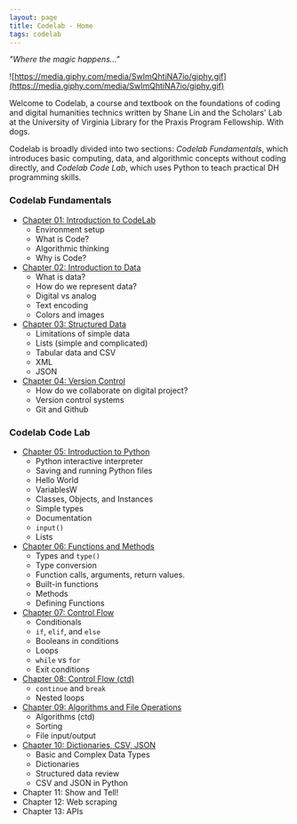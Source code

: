```yaml
---
layout: page
title: Codelab - Home
tags: codelab
---
```


*"Where the magic happens..."*

![https://media.giphy.com/media/SwImQhtiNA7io/giphy.gif](https://media.giphy.com/media/SwImQhtiNA7io/giphy.gif)

Welcome to Codelab, a course and textbook on the foundations of coding and digital humanities technics written by Shane Lin and the Scholars' Lab at the University of Virginia Library for the Praxis Program Fellowship. With dogs.

Codelab is broadly divided into two sections: _Codelab Fundamentals_, which introduces basic computing, data, and algorithmic concepts without coding directly, and _Codelab Code Lab_, which uses Python to teach practical DH programming skills.

### Codelab Fundamentals
* [Chapter 01: Introduction to CodeLab](Chapter01/README.md)
  * Environment setup
  * What is Code?
  * Algorithmic thinking
  * Why is Code?
* [Chapter 02: Introduction to Data](Chapter02/README.md)
  * What is data?
  * How do we represent data?
  * Digital vs analog
  * Text encoding
  * Colors and images
* [Chapter 03: Structured Data](Chapter03/README.md)
  * Limitations of simple data
  * Lists (simple and complicated)
  * Tabular data and CSV
  * XML
  * JSON
* [Chapter 04: Version Control](Chapter04/README.md)
  * How do we collaborate on digital project?
  * Version control systems
  * Git and Github

### Codelab Code Lab
* [Chapter 05: Introduction to Python](Chapter05/README.md)
  * Python interactive interpreter
  * Saving and running Python files
  * Hello World
  * VariablesW
  * Classes, Objects, and Instances
  * Simple types
  * Documentation
  * `input()`
  * Lists
* [Chapter 06: Functions and Methods](Chapter06/README.md)
  * Types and `type()`
  * Type conversion
  * Function calls, arguments, return values.
  * Built-in functions
  * Methods
  * Defining Functions
* [Chapter 07: Control Flow](Chapter07/README.md)
  * Conditionals
  * `if`, `elif`, and `else`
  * Booleans in conditions
  * Loops
  * `while` vs `for`
  * Exit conditions 
* [Chapter 08: Control Flow (ctd)](Chapter08/README.md)
  * `continue` and `break`
  * Nested loops
* [Chapter 09: Algorithms and File Operations](Chapter09/README.md)
  * Algorithms (ctd)
  * Sorting
  * File input/output
* [Chapter 10: Dictionaries, CSV, JSON](Chapter10/README.md)
  * Basic and Complex Data Types
  * Dictionaries
  * Structured data review
  * CSV and JSON in Python
* Chapter 11: Show and Tell!
* Chapter 12: Web scraping
* Chapter 13: APIs
